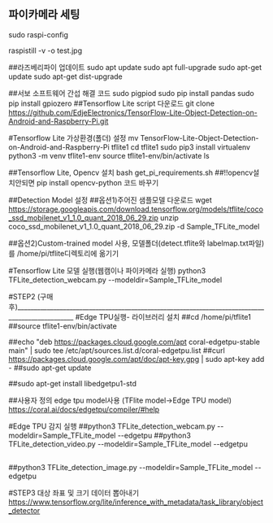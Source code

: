 ## 파이카메라 세팅
sudo raspi-config

raspistill -v -o test.jpg

##라즈베리파이 업데이트
sudo apt update
sudo apt full-upgrade
sudo apt-get update
sudo apt-get dist-upgrade

##서보 소프트웨어 간섭 해결 코드
sudo pigpiod
sudo pip install pandas
sudo pip install gpiozero
##Tensorflow Lite script 다운로드
git clone https://github.com/EdjeElectronics/TensorFlow-Lite-Object-Detection-on-Android-and-Raspberry-Pi.git

#Tensorflow Lite 가상환경(폴더) 설정
mv TensorFlow-Lite-Object-Detection-on-Android-and-Raspberry-Pi tflite1
cd tflite1
sudo pip3 install virtualenv
python3 -m venv tflite1-env
source tflite1-env/bin/activate
ls


##Tensorflow Lite, Opencv 설치
bash get_pi_requirements.sh
##!!opencv설치안되면 pip install opencv-python 코드 바꾸기

##Detection Model 설정
##옵션1)주어진 샘플모델 다운로드
wget https://storage.googleapis.com/download.tensorflow.org/models/tflite/coco_ssd_mobilenet_v1_1.0_quant_2018_06_29.zip
unzip coco_ssd_mobilenet_v1_1.0_quant_2018_06_29.zip -d Sample_TFLite_model

##옵션2)Custom-trained model 사용, 모델폴더(detect.tflite와 labelmap.txt파일)를 /home/pi/tflite디렉토리에 옮기기

#Tensorflow Lite 모델 실행(웹캠이나 파이카메라 실행)
python3 TFLite_detection_webcam.py --modeldir=Sample_TFLite_model

#STEP2 (구매후)________________________________________________________________________________________________
#Edge TPU실행- 라이브러리 설치
##cd /home/pi/tflite1
##source tflite1-env/bin/activate

##echo "deb https://packages.cloud.google.com/apt coral-edgetpu-stable main" | sudo tee /etc/apt/sources.list.d/coral-edgetpu.list
##curl https://packages.cloud.google.com/apt/doc/apt-key.gpg | sudo apt-key add -
##sudo apt-get update

##sudo apt-get install libedgetpu1-std

##사용자 정의 edge tpu model사용 (TFlite model->Edge TPU model) https://coral.ai/docs/edgetpu/compiler/#help

#Edge TPU 감지 실행
##python3 TFLite_detection_webcam.py --modeldir=Sample_TFLite_model --edgetpu
##python3 TFLite_detection_video.py --modeldir=Sample_TFLite_model --edgetpu
##
##python3 TFLite_detection_image.py --modeldir=Sample_TFLite_model --edgetpu

#STEP3 대상 좌표 및 크기 데이터 뽑아내기 https://www.tensorflow.org/lite/inference_with_metadata/task_library/object_detector
